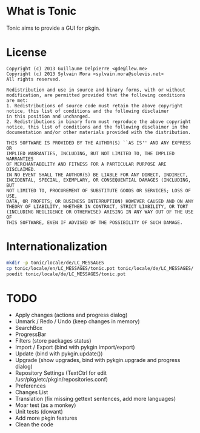 What is Tonic
=============

Tonic aims to provide a GUI for pkgin.

License
=======

```
Copyright (c) 2013 Guillaume Delpierre <gde@llew.me>
Copyright (c) 2013 Sylvain Mora <sylvain.mora@solevis.net>
All rights reserved.

Redistribution and use in source and binary forms, with or without
modification, are permitted provided that the following conditions
are met:
1. Redistributions of source code must retain the above copyright
notice, this list of conditions and the following disclaimer
in this position and unchanged.
2. Redistributions in binary form must reproduce the above copyright
notice, this list of conditions and the following disclaimer in the
documentation and/or other materials provided with the distribution.

THIS SOFTWARE IS PROVIDED BY THE AUTHOR(S) ``AS IS'' AND ANY EXPRESS OR
IMPLIED WARRANTIES, INCLUDING, BUT NOT LIMITED TO, THE IMPLIED WARRANTIES
OF MERCHANTABILITY AND FITNESS FOR A PARTICULAR PURPOSE ARE DISCLAIMED.
IN NO EVENT SHALL THE AUTHOR(S) BE LIABLE FOR ANY DIRECT, INDIRECT,
INCIDENTAL, SPECIAL, EXEMPLARY, OR CONSEQUENTIAL DAMAGES (INCLUDING, BUT
NOT LIMITED TO, PROCUREMENT OF SUBSTITUTE GOODS OR SERVICES; LOSS OF USE,
DATA, OR PROFITS; OR BUSINESS INTERRUPTION) HOWEVER CAUSED AND ON ANY
THEORY OF LIABILITY, WHETHER IN CONTRACT, STRICT LIABILITY, OR TORT
(INCLUDING NEGLIGENCE OR OTHERWISE) ARISING IN ANY WAY OUT OF THE USE OF
THIS SOFTWARE, EVEN IF ADVISED OF THE POSSIBILITY OF SUCH DAMAGE.
```

Internationalization
====================

```bash
mkdir -p tonic/locale/de/LC_MESSAGES
cp tonic/locale/en/LC_MESSAGES/tonic.pot tonic/locale/de/LC_MESSAGES/
poedit tonic/locale/de/LC_MESSAGES/tonic.pot
```

TODO
====

 - Apply changes (actions and progress dialog)
 - Unmark / Redo / Undo (keep changes in memory)
 - SearchBox
 - ProgressBar
 - Filters (store packages status)
 - Import / Export (bind with pykgin import/export)
 - Update (bind with pykgin.update())
 - Upgrade (show upgrades, bind with pykgin.upgrade and progress dialog)
 - Repository Settings (TextCtrl for edit /usr/pkg/etc/pkgin/repositories.conf)
 - Preferences 
 - Changes List
 - Translation (fix missing gettext sentences, add more languages)
 - Moar test (as a monkey)
 - Unit tests (dowant)
 - Add more pkgin features
 - Clean the code
